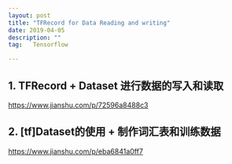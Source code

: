 ```yaml
---
layout: post
title: "TFRecord for Data Reading and writing"
date: 2019-04-05 
description: ""
tag:   Tensorflow

---   
```


## 1. TFRecord + Dataset 进行数据的写入和读取
https://www.jianshu.com/p/72596a8488c3
## 2. [tf]Dataset的使用 + 制作词汇表和训练数据
https://www.jianshu.com/p/eba6841a0ff7
